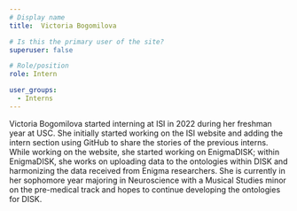 ```yaml
---
# Display name
title:  Victoria Bogomilova

# Is this the primary user of the site?
superuser: false

# Role/position
role: Intern

user_groups:
  - Interns
---
```


Victoria Bogomilova started interning at ISI in 2022 during her freshman year at USC. She initially started working on the ISI website and adding the intern section using GitHub to share the stories of the previous interns. While working on the website, she started working on EnigmaDISK; within EnigmaDISK, she works on uploading data to the ontologies within DISK and harmonizing the data received from Enigma researchers. She is currently in her sophomore year majoring in Neuroscience with a Musical Studies minor on the pre-medical track and hopes to continue developing the ontologies for DISK. 
